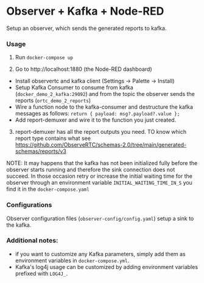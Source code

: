 
Observer + Kafka + Node-RED
===

Setup an observer, which sends the generated reports to kafka.

### Usage

1. Run `docker-compose up`

2. Go to http://localhost:1880 (the Node-RED dashboard)
 * Install observertc and kafka client (Settings -> Palette -> Install)
 * Setup Kafka Consumer to consume from kafka (`docker_demo_2_kafka:29092`) and from the topic the observer sends the reports (`ortc_demo_2_reports`)
 * Wire a function node to the kafka-consumer and destructure the kafka messages as follows: `return { payload: msg?.payload?.value };`
 * Add report-demuxer and wire it to the function you just created. 

3. report-demuxer has all the report outputs you need. TO know which report type contains what see https://github.com/ObserveRTC/schemas-2.0/tree/main/generated-schemas/reports/v3 


NOTE: It may happens that the kafka has not been initialized fully before the observer starts running and therefore the sink connection does not succeed. In those occasion retry or increase the initial waiting time for the observer 
through an environment variable `INITIAL_WAITING_TIME_IN_S` you find it in the `docker-compose.yaml`


### Configurations

Observer configuration files (`observer-config/config.yaml`) setup a sink to the kafka.


### Additional notes:

 * if you want to customize any Kafka parameters, simply add them as environment variables in ```docker-compose.yml```.
 * Kafka's log4j usage can be customized by adding environment variables prefixed with ```LOG4J_```.
